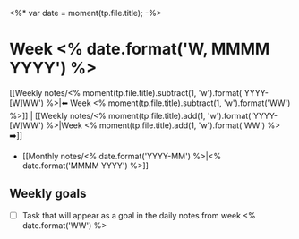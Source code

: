 <%* var date = moment(tp.file.title); -%>
# Week <% date.format('W, MMMM YYYY') %>

[[Weekly notes/<% moment(tp.file.title).subtract(1, 'w').format('YYYY-[W]WW') %>|⬅️ Week <% moment(tp.file.title).subtract(1, 'w').format('WW') %>]] | [[Weekly notes/<% moment(tp.file.title).add(1, 'w').format('YYYY-[W]WW') %>|Week <% moment(tp.file.title).add(1, 'w').format('WW') %> ➡️]]

- [[Monthly notes/<% date.format('YYYY-MM') %>|<% date.format('MMMM YYYY') %>]]

## Weekly goals

- [ ] Task that will appear as a goal in the daily notes from week <% date.format('WW') %>
